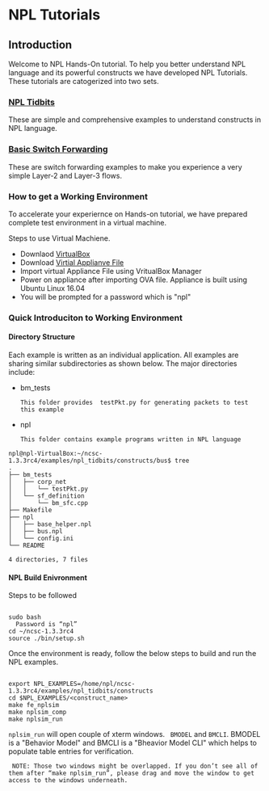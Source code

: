 # NPL Tutorials


## Introduction
Welcome to NPL Hands-On tutorial. 
To help you better understand NPL language and its powerful constructs we have developed NPL Tutorials. These tutorials are catogerized into two sets. 

### [NPL Tidbits](https://github.com/nplang/NPL-Tutorials/tree/master/NPL-Tidbits)
   These are simple and comprehensive examples to understand constructs in NPL language.
### [Basic Switch Forwarding](https://github.com/nplang/NPL-Example-Applications) 
   These are switch forwarding examples to make you experience a very simple Layer-2 and Layer-3 flows.
   
### How to get a Working Environment

To accelerate your experiernce on Hands-on tutorial, we have prepared complete test environment in a virtual machine. 

Steps to use  Virtual Machiene. 
- Downlaod [VirtualBox](http://www.oracle.com/technetwork/server-storage/virtualbox/downloads/index.html)
- Download [Virtial Applianve File](https://drive.google.com/open?id=1S-wDqebwAqmSYg-voK2mR5RXv57VRRxE)
- Import virtual Appliance File using VritualBox Manager
- Power on  appliance after importing OVA file. Appliance is built using Ubuntu Linux 16.04
- You will be prompted for a password which is "npl"

### Quick Introduciton to Working Environment

#### Directory Structure

Each example is written as an individual application. All examples are sharing similar subdirectories as shown below. 
The major directories include:

- bm_tests

      This folder provides  testPkt.py for generating packets to test this example
- npl

      This folder contains example programs written in NPL language

``` 
npl@npl-VirtualBox:~/ncsc-1.3.3rc4/examples/npl_tidbits/constructs/bus$ tree
.
├── bm_tests
│   ├── corp_net
│   │   └── testPkt.py
│   └── sf_definition
│       └── bm_sfc.cpp
├── Makefile
├── npl
│   ├── base_helper.npl
│   ├── bus.npl
│   └── config.ini
└── README

4 directories, 7 files
````
#### NPL Build Enivronment
Steps to be followed
 ```
 
 sudo bash
   Password is “npl”
 cd ~/ncsc-1.3.3rc4
 source ./bin/setup.sh
 
 ```
Once the environment is ready, follow the below steps to build and run the NPL examples.

```

export NPL_EXAMPLES=/home/npl/ncsc-1.3.3rc4/examples/npl_tidbits/constructs
cd $NPL_EXAMPLES/<construct_name> 
make fe_nplsim
make nplsim_comp
make nplsim_run

```

```nplsim_run``` will open couple of xterm windows. ``` BMODEL``` and ```BMCLI```. BMODEL is a "Behavior Model" and BMCLI is a "Bheavior Model CLI" which helps to populate table entries for verification. 

``` NOTE: Those two windows might be overlapped. If you don’t see all of them after “make nplsim_run”, please drag and move the window to get access to the windows underneath.```


